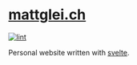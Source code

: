 # [mattglei.ch](https://mattglei.ch)

[![lint](https://github.com/gleich/mattglei.ch/actions/workflows/lint.yml/badge.svg)](https://github.com/gleich/mattglei.ch/actions/workflows/lint.yml)

Personal website written with [svelte](https://svelte.dev).
